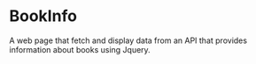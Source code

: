 # BookInfo
A web page that fetch and display data from an API that provides information about books using Jquery.
